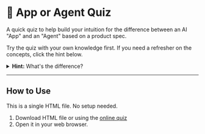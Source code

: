 # 🤖 App or Agent Quiz

A quick quiz to help build your intuition for the difference between an AI "App" and an "Agent" based on a product spec.

Try the quiz with your own knowledge first. If you need a refresher on the concepts, click the hint below.

<details>
  <summary><strong>Hint:</strong> What's the difference?</summary>
  
  *   **🔧 App:** A tool that performs a specific task. It's a one-way transformation from input to output (e.g., summarising text).

  *   **🤖 Agent:** A system that works towards a goal. It makes decisions and adapts its plan to get there (e.g., managing a support ticket until it's resolved).

  The key is **decision-making**. If the system needs to decide *what to do next*, it's probably an agent.
</details>

---

## How to Use

This is a single HTML file. No setup needed.

1.  Download HTML file or using the [online quiz](https://bm-github.github.io/apporagent/)
2.  Open it in your web browser.
